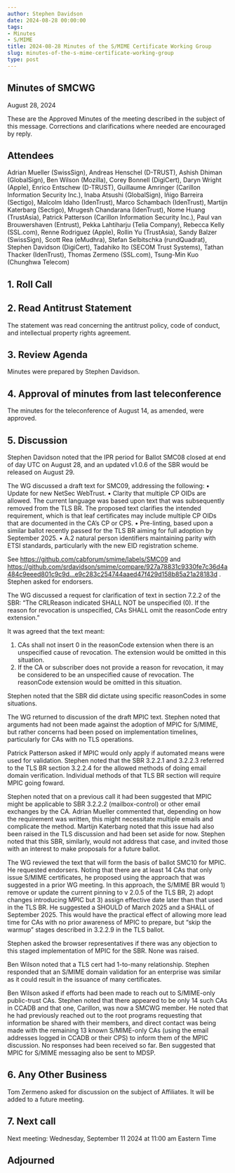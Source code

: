 ```yaml
---
author: Stephen Davidson
date: 2024-08-28 00:00:00
tags:
- Minutes
- S/MIME
title: 2024-08-28 Minutes of the S/MIME Certificate Working Group
slug: minutes-of-the-s-mime-certificate-working-group
type: post
---
```


## Minutes of SMCWG

August 28, 2024

These are the Approved Minutes of the meeting described in the subject of this message. Corrections and clarifications where needed are encouraged by reply.

## Attendees

Adrian Mueller (SwissSign), Andreas Henschel (D-TRUST), Ashish Dhiman (GlobalSign), Ben Wilson (Mozilla), Corey Bonnell (DigiCert), Daryn Wright (Apple), Enrico Entschew (D-TRUST), Guillaume Amringer (Carillon Information Security Inc.), Inaba Atsushi (GlobalSign), Iñigo Barreira (Sectigo), Malcolm Idaho (IdenTrust), Marco Schambach (IdenTrust), Martijn Katerbarg (Sectigo), Mrugesh Chandarana (IdenTrust), Nome Huang (TrustAsia), Patrick Patterson (Carillon Information Security Inc.), Paul van Brouwershaven (Entrust), Pekka Lahtiharju (Telia Company), Rebecca Kelly (SSL.com), Renne Rodriguez (Apple), Rollin Yu (TrustAsia), Sandy Balzer (SwissSign), Scott Rea (eMudhra), Stefan Selbitschka (rundQuadrat), Stephen Davidson (DigiCert), Tadahiko Ito (SECOM Trust Systems), Tathan Thacker (IdenTrust), Thomas Zermeno (SSL.com), Tsung-Min Kuo (Chunghwa Telecom)

## 1. Roll Call

## 2. Read Antitrust Statement

The statement was read concerning the antitrust policy, code of conduct, and intellectual property rights agreement.

## 3. Review Agenda

Minutes were prepared by Stephen Davidson.

## 4. Approval of minutes from last teleconference

The minutes for the teleconference of August 14, as amended, were approved.

## 5. Discussion

Stephen Davidson noted that the IPR period for Ballot SMC08 closed at end of day UTC on August 28, and an updated v1.0.6 of the SBR would be released on August 29.

The WG discussed a draft text for SMC09, addressing the following:
•	Update for new NetSec WebTrust.
•	Clarity that multiple CP OIDs are allowed.  The current language was based upon text that was subsequently removed from the TLS BR.  The proposed text clarifies the intended requirement, which is that leaf certificates may include multiple CP OIDs that are documented in the CA’s CP or CPS.
•	Pre-linting, based upon a similar ballot recently passed for the TLS BR aiming for full adoption by September 2025.
•	A.2 natural person identifiers maintaining parity with ETSI standards, particularly with the new EID registration scheme.

See https://github.com/cabforum/smime/labels/SMC09  and https://github.com/srdavidson/smime/compare/927a78831c9330fe7c36d4a484c9eeed801c9c9d...e9c283c254744aaed47f429d158b85a21a28183d .  Stephen asked for endorsers.

The WG discussed a request for clarification of text in section 7.2.2 of the SBR:
“The CRLReason indicated SHALL NOT be unspecified (0). If the reason for revocation is unspecified, CAs SHALL omit the reasonCode entry extension.”

It was agreed that the text meant:
1)	CAs shall not insert 0 in the reasonCode extension when there is an unspecified cause of revocation.  The extension would be omitted in this situation.
2)	If the CA or subscriber does not provide a reason for revocation, it may be considered to be an unspecified cause of revocation.  The reasonCode extension would be omitted in this situation.

Stephen noted that the SBR did dictate using specific reasonCodes in some situations.

The WG returned to discussion of the draft MPIC text.  Stephen noted that arguments had not been made against the adoption of MPIC for S/MIME, but rather concerns had been posed on implementation timelines, particularly for CAs with no TLS operations.

Patrick Patterson asked if MPIC would only apply if automated means were used for validation.  Stephen noted that the SBR 3.2.2.1 and 3.2.2.3 referred to the TLS BR section 3.2.2.4 for the allowed methods of doing email domain verification.  Individual methods of that TLS BR section will require MPIC going foward.

Stephen noted that on a previous call it had been suggested that MPIC might be applicable to SBR 3.2.2.2 (mailbox-control) or other email exchanges by the CA.  Adrian Mueller commented that, depending on how the requirement was written, this might necessitate multiple emails and complicate the method.  Martijn Katerbarg noted that this issue had also been raised in the TLS discussion and had been set aside for now.  Stephen noted that this SBR, similarly, would not address that case, and invited those with an interest to make proposals for a future ballot.

The WG reviewed the text that will form the basis of ballot SMC10 for MPIC. He requested endorsers.  Noting that there are at least 14 CAs that only issue S/MIME certificates, he proposed using the approach that was suggested in a prior WG meeting.  In this approach, the S/MIME BR would 1) remove or update the current pinning to v 2.0.5 of the TLS BR, 2) adopt changes introducing MPIC but 3) assign effective date later than that used in the TLS BR.  He suggested a SHOULD of March 2025 and a SHALL of September 2025. This would have the practical effect of allowing more lead time for CAs with no prior awareness of MPIC to prepare, but “skip the warmup” stages described in 3.2.2.9 in the TLS ballot.

Stephen asked the browser representatives if there was any objection to this staged implementation of MPIC for the SBR. None was raised.

Ben Wilson noted that a TLS cert had 1-to-many relationship. Stephen responded that an S/MIME domain validation for an enterprise was similar as it could result in the issuance of many certificates.

Ben Wilson asked if efforts had been made to reach out to S/MIME-only public-trust CAs.  Stephen noted that there appeared to be only 14 such CAs in CCADB and that one, Carillon, was now a SMCWG member.  He noted that he had previously reached out to the root programs requesting that information be shared with their members, and direct contact was being made with the remaining 13 known S/MIME-only CAs (using the email addresses logged in CCADB or their CPS) to inform them of the MPIC discussion. No responses had been received so far.  Ben suggested that MPIC for S/MIME messaging also be sent to MDSP.

## 6. Any Other Business

Tom Zermeno asked for discussion on the subject of Affiliates.  It will be added to a future meeting.

## 7. Next call

Next meeting: Wednesday, September 11 2024 at 11:00 am Eastern Time

## Adjourned

